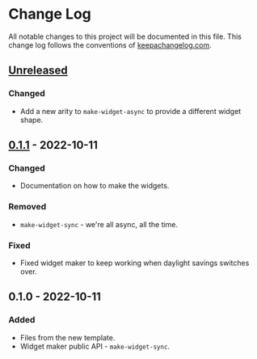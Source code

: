 # Change Log
All notable changes to this project will be documented in this file. This change log follows the conventions of [keepachangelog.com](http://keepachangelog.com/).

## [Unreleased]
### Changed
- Add a new arity to `make-widget-async` to provide a different widget shape.

## [0.1.1] - 2022-10-11
### Changed
- Documentation on how to make the widgets.

### Removed
- `make-widget-sync` - we're all async, all the time.

### Fixed
- Fixed widget maker to keep working when daylight savings switches over.

## 0.1.0 - 2022-10-11
### Added
- Files from the new template.
- Widget maker public API - `make-widget-sync`.

[Unreleased]: https://github.com/com.phronemophobic.desk/cells/compare/0.1.1...HEAD
[0.1.1]: https://github.com/com.phronemophobic.desk/cells/compare/0.1.0...0.1.1
